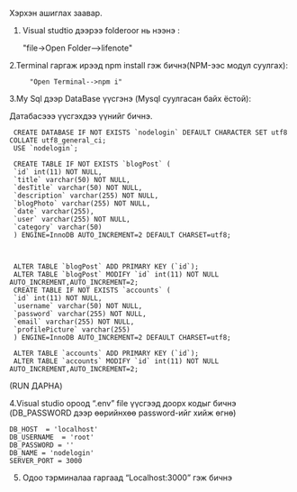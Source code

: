 Хэрхэн ашиглах заавар.

   1. Visual studtio дээрээ folderoor нь нээнэ :

         "file->Open Folder-->lifenote"
  
   2.Terminal гаргаж ирээд npm install гэж бичнэ(NPM-ээс модул суулгах):
   
         "Open Terminal-->npm i"
  
   3.My Sql дээр DataBase үүсгэнэ (Mysql суулгасан байх ёстой):
      
   Датабасэээ үүсгэхдээ үүнийг бичнэ.


     CREATE DATABASE IF NOT EXISTS `nodelogin` DEFAULT CHARACTER SET utf8 COLLATE utf8_general_ci;
     USE `nodelogin`;

     CREATE TABLE IF NOT EXISTS `blogPost` (
     `id` int(11) NOT NULL,
     `title` varchar(50) NOT NULL,
     `desTitle` varchar(50) NOT NULL,
     `description` varchar(255) NOT NULL,
     `blogPhoto` varchar(255) NOT NULL,
     `date` varchar(255),
     `user` varchar(255) NOT NULL,
     `category` varchar(50)
     ) ENGINE=InnoDB AUTO_INCREMENT=2 DEFAULT CHARSET=utf8;



     ALTER TABLE `blogPost` ADD PRIMARY KEY (`id`);
     ALTER TABLE `blogPost` MODIFY `id` int(11) NOT NULL AUTO_INCREMENT,AUTO_INCREMENT=2;
     CREATE TABLE IF NOT EXISTS `accounts` (
     `id` int(11) NOT NULL,
     `username` varchar(50) NOT NULL,
     `password` varchar(255) NOT NULL,
     `email` varchar(255) NOT NULL,
     `profilePicture` varchar(255)
     ) ENGINE=InnoDB AUTO_INCREMENT=2 DEFAULT CHARSET=utf8;

     ALTER TABLE `accounts` ADD PRIMARY KEY (`id`);
     ALTER TABLE `accounts` MODIFY `id` int(11) NOT NULL AUTO_INCREMENT,AUTO_INCREMENT=2; 
   (RUN ДАРНА)
   
   
  

   4.Visual studio ороод “.env” file үүсгээд доорх кодыг бичнэ (DB_PASSWORD дээр өөрийнхөө password-ийг хийж өгнө)
  
    DB_HOST  = 'localhost'
    DB_USERNAME  = 'root'
    DB_PASSWORD = ''
    DB_NAME = 'nodelogin'
    SERVER_PORT = 3000
    
    
 5. Одоо тэрминалаа гаргаад “Localhost:3000” гэж бичнэ
